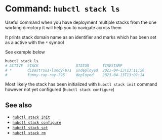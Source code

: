 # Command: `hubctl stack ls`

Useful command when you have deployment multiple stacks from the one working directory it will help you to navigate across them

It prints stack domain name as an identifier and marks which has been set as a active with the `*` symbol

See example below

```bash
hubctl stack ls
# ACTIVE  STACK                 STATUS      TIMESTAMP
# *       disastrous-lundy-871  undeployed  2023-04-13T13:11:50
#         funny-ray-ray-795     deployed    2023-04-13T13:09:14
```

Most likely the stack has been initialized with `hubctl stack init` command however not yet configured (`hubctl stack configure`)

## See also

* [`hubctl stack init`](/hubctl/cli/hubctl-stack-init)
* [`hubctl stack configure`](/hubctl/cli/hubctl-stack-configure)
* [`hubctl stack set`](/hubctl/cli/hubctl-stack-set)
* [`hubctl stack rm`](/hubctl/cli/hubctl-stack-rm)
